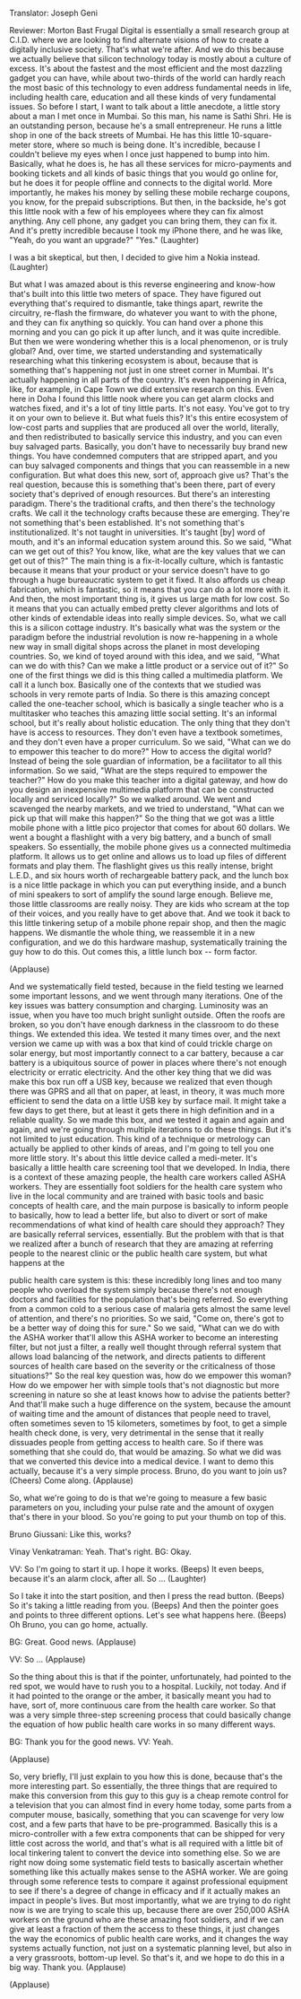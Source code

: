 

Translator: Joseph Geni

Reviewer: Morton Bast
Frugal Digital is essentially a small research group at C.I.D.
where we are looking to find
alternate visions of how to create a digitally inclusive society.
That&#39;s what we&#39;re after.
And we do this because we actually believe
that silicon technology today is mostly about
a culture of excess.
It&#39;s about the fastest and the most efficient
and the most dazzling gadget you can have,
while about two-thirds of the world
can hardly reach the most basic of this technology
to even address fundamental needs in life,
including health care, education
and all these kinds of very fundamental issues.
So before I start, I want to talk about a little anecdote,
a little story about a man I met once in Mumbai.
So this man, his name is Sathi Shri.
He is an outstanding person,
because he&#39;s a small entrepreneur.
He runs a little shop
in one of the back streets of Mumbai.
He has this little 10-square-meter store,
where so much is being done.
It&#39;s incredible, because I couldn&#39;t believe my eyes
when I once just happened to bump into him.
Basically, what he does is, he has all these services
for micro-payments and booking tickets
and all kinds of basic things that you would go online for,
but he does it for people offline
and connects to the digital world.
More importantly, he makes his money
by selling these mobile recharge coupons, you know,
for the prepaid subscriptions.
But then, in the backside, he&#39;s got this little nook
with a few of his employees
where they can fix almost anything.
Any cell phone, any gadget you can bring them, they can fix it.
And it&#39;s pretty incredible because I took my iPhone there,
and he was like, &quot;Yeah, do you want an upgrade?&quot;
&quot;Yes.&quot; 
(Laughter)

I was a bit skeptical, but then, I decided
to give him a Nokia instead. 
(Laughter)

But what I was amazed about is this reverse engineering
and know-how that&#39;s built into this little two meters of space.
They have figured out everything that&#39;s required
to dismantle, take things apart,
rewrite the circuitry, re-flash the firmware,
do whatever you want to with the phone,
and they can fix anything so quickly.
You can hand over a phone this morning
and you can go pick it up after lunch,
and it was quite incredible.
But then we were wondering whether this is
a local phenomenon, or is truly global?
And, over time, we started understanding
and systematically researching
what this tinkering ecosystem is about,
because that is something that&#39;s happening
not just in one street corner in Mumbai.
It&#39;s actually happening in all parts of the country.
It&#39;s even happening in Africa, like, for example,
in Cape Town we did extensive research on this.
Even here in Doha I found this little nook
where you can get alarm clocks and watches fixed,
and it&#39;s a lot of tiny little parts. It&#39;s not easy.
You&#39;ve got to try it on your own to believe it.
But what fuels this?
It&#39;s this entire ecosystem of low-cost parts
and supplies that are produced all over the world, literally,
and then redistributed to basically service this industry,
and you can even buy salvaged parts.
Basically, you don&#39;t have to necessarily buy
brand new things. You have condemned computers
that are stripped apart,
and you can buy salvaged components
and things that you can reassemble in a new configuration.
But what does this new, sort of, approach give us?
That&#39;s the real question, because this is something
that&#39;s been there, part of every society
that&#39;s deprived of enough resources.
But there&#39;s an interesting paradigm.
There&#39;s the traditional crafts,
and then there&#39;s the technology crafts.
We call it the technology crafts because these are emerging.
They&#39;re not something that&#39;s been established.
It&#39;s not something that&#39;s institutionalized.
It&#39;s not taught in universities.
It&#39;s taught [by] word of mouth,
and it&#39;s an informal education system around this.
So we said, &quot;What can we get out of this?
You know, like, what are the key values that we can get out of this?&quot;
The main thing is a fix-it-locally culture,
which is fantastic because it means that your product
or your service doesn&#39;t have to go through
a huge bureaucratic system to get it fixed.
It also affords us cheap fabrication, which is fantastic,
so it means that you can do a lot more with it.
And then, the most important thing is,
it gives us large math for low cost.
So it means that you can actually embed
pretty clever algorithms and lots of other kinds
of extendable ideas into really simple devices.
So, what we call this is a silicon cottage industry.
It&#39;s basically what was the system or the paradigm
before the industrial revolution is now re-happening
in a whole new way in small digital shops
across the planet in most developing countries.
So, we kind of toyed around with this idea,
and we said, &quot;What can we do with this?
Can we make a little product or a service out of it?&quot;
So one of the first things we did is this thing called
a multimedia platform. We call it a lunch box.
Basically one of the contexts that we studied was
schools in very remote parts of India.
So there is this amazing concept called the one-teacher school,
which is basically a single teacher who is a multitasker
who teaches this amazing little social setting.
It&#39;s an informal school,
but it&#39;s really about holistic education.
The only thing that they don&#39;t have
is access to resources. They don&#39;t even have a textbook
sometimes, and they don&#39;t even have a proper curriculum.
So we said, &quot;What can we do to empower this teacher
to do more?&quot; How to access the digital world?
Instead of being the sole guardian of information,
be a facilitator to all this information.
So we said, &quot;What are the steps required to empower the teacher?&quot;
How do you make this teacher into a digital gateway,
and how do you design an inexpensive multimedia platform
that can be constructed locally and serviced locally?&quot;
So we walked around.
We went and scavenged the nearby markets,
and we tried to understand, &quot;What can we pick up that will make this happen?&quot;
So the thing that we got
was a little mobile phone with a little pico projector
that comes for about 60 dollars.
We went a bought a flashlight with a very big battery,
and a bunch of small speakers.
So essentially, the mobile phone gives us
a connected multimedia platform.
It allows us to get online and allows us to load up files
of different formats and play them.
The flashlight gives us this really intense, bright L.E.D.,
and six hours worth of rechargeable battery pack,
and the lunch box is a nice little package
in which you can put everything inside,
and a bunch of mini speakers to sort of
amplify the sound large enough.
Believe me, those little classrooms are really noisy.
They are kids who scream at the top of their voices,
and you really have to get above that.
And we took it back to this little tinkering setup
of a mobile phone repair shop,
and then the magic happens.
We dismantle the whole thing,
we reassemble it in a new configuration,
and we do this hardware mashup,
systematically training the guy how to do this.
Out comes this, a little lunch box -- form factor.

(Applause)

And we systematically field tested,
because in the field testing we learned some
important lessons, and we went through many iterations.
One of the key issues was battery consumption and charging.
Luminosity was an issue, when you have too much bright sunlight outside.
Often the roofs are broken, so you don&#39;t have enough
darkness in the classroom to do these things.
We extended this idea. We tested it many times over,
and the next version we came up with was a box
that kind of could trickle charge on solar energy,
but most importantly connect to a car battery,
because a car battery is a ubiquitous source of power
in places where there&#39;s not enough electricity
or erratic electricity.
And the other key thing that we did was
make this box run off a USB key, because we realized
that even though there was GPRS and all that on paper,
at least, in theory, it was much more efficient
to send the data on a little USB key by surface mail.
It might take a few days to get there,
but at least it gets there in high definition
and in a reliable quality.
So we made this box, and we tested it again
and again and again, and we&#39;re going through
multiple iterations to do these things.
But it&#39;s not limited to just education.
This kind of a technique or metrology
can actually be applied to other kinds of areas,
and I&#39;m going to tell you one more little story.
It&#39;s about this little device called a medi-meter.
It&#39;s basically a little health care screening tool that we developed.
In India, there is a context of these amazing people,
the health care workers called ASHA workers.
They are essentially foot soldiers for the health care system
who live in the local community and are trained
with basic tools and basic concepts of health care,
and the main purpose is basically to inform people
to basically, how to lead a better life, but also
to divert or sort of make recommendations
of what kind of health care should they approach?
They are basically referral services, essentially.
But the problem with that is that we realized
after a bunch of research that they are amazing
at referring people to the nearest clinic
or the public health care system, but what happens at the

public health care system is this: these incredibly long lines
and too many people who overload the system
simply because there&#39;s not enough doctors and facilities
for the population that&#39;s being referred.
So everything from a common cold
to a serious case of malaria gets almost the same
level of attention, and there&#39;s no priorities.
So we said, &quot;Come on, there&#39;s got to be a better way
of doing this for sure.&quot;
So we said, &quot;What can we do with the ASHA worker
that&#39;ll allow this ASHA worker to become an interesting filter,
but not just a filter, a really well thought through referral
system that allows load balancing of the network,
and directs patients to different sources of health care
based on the severity or the criticalness of those situations?&quot;
So the real key question was,
how do we empower this woman?
How do we empower her with simple tools
that&#39;s not diagnostic but more screening in nature
so she at least knows how to advise the patients better?
And that&#39;ll make such a huge difference on the system,
because the amount of waiting time and the amount of
distances that people need to travel, often sometimes
seven to 15 kilometers, sometimes by foot,
to get a simple health check done, is very, very detrimental
in the sense that it really dissuades people
from getting access to health care.
So if there was something that she could do,
that would be amazing.
So what we did was that we converted this device
into a medical device.
I want to demo this actually,
because it&#39;s a very simple process.
Bruno, do you want to join us? (Cheers)
Come along. 
(Applause)

So, what we&#39;re going to do is that
we&#39;re going to measure a few basic parameters on you,
including your pulse rate and the amount of oxygen
that&#39;s there in your blood.
So you&#39;re going to put your thumb on top of this.

Bruno Giussani: Like this, works?

Vinay Venkatraman: Yeah. That&#39;s right. BG: Okay.

VV: So I&#39;m going to start it up. I hope it works.
(Beeps) It even beeps, because it&#39;s an alarm clock, after all.
So ... 
(Laughter)

So I take it into the start position, and then
I press the read button. (Beeps)
So it&#39;s taking a little reading from you. (Beeps)
And then the pointer goes and points to three different options.
Let&#39;s see what happens here.
(Beeps) Oh Bruno, you can go home, actually.

BG: Great. Good news. 
(Applause)


VV: So ... 
(Applause)

So the thing about this is that
if the pointer, unfortunately, had pointed to the red spot,
we would have to rush you to a hospital.
Luckily, not today. And if it had pointed to the orange
or the amber, it basically meant you had to have,
sort of, more continuous care from the health care worker.
So that was a very simple three-step screening process
that could basically change the equation
of how public health care works in so many different ways.

BG: Thank you for the good news. VV: Yeah.

(Applause)

So, very briefly, I&#39;ll just explain to you how this is done,
because that&#39;s the more interesting part.
So essentially, the three things that are required
to make this conversion from this guy to this guy
is a cheap remote control for a television
that you can almost find in every home today,
some parts from a computer mouse, basically,
something that you can scavenge for very low cost,
and a few parts that have to be pre-programmed.
Basically this is a micro-controller with a few
extra components that can be shipped for very little cost
across the world, and that&#39;s what is all required
with a little bit of local tinkering talent
to convert the device into something else.
So we are right now doing some systematic field tests
to basically ascertain whether something like this actually
makes sense to the ASHA worker.
We are going through some reference tests to compare it
against professional equipment to see if there&#39;s a degree
of change in efficacy and if it actually makes an impact
in people&#39;s lives. But most importantly,
what we are trying to do right now
is we are trying to scale this up, because there
are over 250,000 ASHA workers on the ground
who are these amazing foot soldiers, and if we can
give at least a fraction of them the access to these things,
it just changes the way the economics of public health care
works, and it changes the way systems actually function,
not just on a systematic planning level,
but also in a very grassroots, bottom-up level.
So that&#39;s it, and we hope to do this in a big way.
Thank you. 
(Applause)


(Applause)


